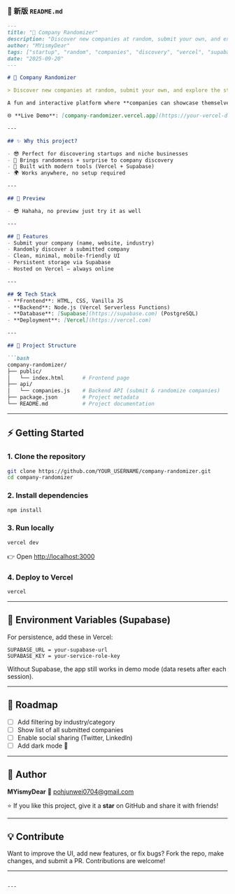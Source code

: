 

### 📄 新版 `README.md`

````markdown
---
title: "🎲 Company Randomizer"
description: "Discover new companies at random, submit your own, and explore the startup world in one click!"
author: "MYismyDear"
tags: ["startup", "random", "companies", "discovery", "vercel", "supabase"]
date: "2025-09-20"
---

# 🎲 Company Randomizer

> Discover new companies at random, submit your own, and explore the startup world in one click!  

A fun and interactive platform where **companies can showcase themselves**, and **users can discover new businesses** in a completely random way.  

🌐 **Live Demo**: [company-randomizer.vercel.app](https://your-vercel-deployment-url.vercel.app)  

---

## ✨ Why this project?

- 😎 Perfect for discovering startups and niche businesses  
- 🎲 Brings randomness + surprise to company discovery  
- 🚀 Built with modern tools (Vercel + Supabase)  
- 🌍 Works anywhere, no setup required  

---

## 📸 Preview

- 😎 Hahaha, no preview just try it as well

---

## 🚀 Features
- Submit your company (name, website, industry)
- Randomly discover a submitted company
- Clean, minimal, mobile-friendly UI
- Persistent storage via Supabase
- Hosted on Vercel — always online

---

## 🛠️ Tech Stack
- **Frontend**: HTML, CSS, Vanilla JS  
- **Backend**: Node.js (Vercel Serverless Functions)  
- **Database**: [Supabase](https://supabase.com) (PostgreSQL)  
- **Deployment**: [Vercel](https://vercel.com)  

---

## 📂 Project Structure

```bash
company-randomizer/
├── public/
│   └── index.html      # Frontend page
├── api/
│   └── companies.js    # Backend API (submit & randomize companies)
├── package.json        # Project metadata
└── README.md           # Project documentation
````

---

## ⚡ Getting Started

### 1. Clone the repository

```bash
git clone https://github.com/YOUR_USERNAME/company-randomizer.git
cd company-randomizer
```

### 2. Install dependencies

```bash
npm install
```

### 3. Run locally

```bash
vercel dev
```

👉 Open [http://localhost:3000](http://localhost:3000)

### 4. Deploy to Vercel

```bash
vercel
```

---

## 🔑 Environment Variables (Supabase)

For persistence, add these in Vercel:

```
SUPABASE_URL = your-supabase-url
SUPABASE_KEY = your-service-role-key
```

Without Supabase, the app still works in demo mode (data resets after each session).

---

## 📌 Roadmap

* [ ] Add filtering by industry/category
* [ ] Show list of all submitted companies
* [ ] Enable social sharing (Twitter, LinkedIn)
* [ ] Add dark mode 🌙

---

## 👤 Author

**MYismyDear**
📧 [pohjunwei0704@gmail.com](mailto:pohjunwei0704@gmail.com)

⭐ If you like this project, give it a **star** on GitHub and share it with friends!

---

## 💡 Contribute

Want to improve the UI, add new features, or fix bugs?
Fork the repo, make changes, and submit a PR. Contributions are welcome!

---

```

---

